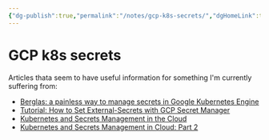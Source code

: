 ```yaml
---
{"dg-publish":true,"permalink":"/notes/gcp-k8s-secrets/","dgHomeLink":true,"dgPassFrontmatter":false,"dgShowBacklinks":true,"dgShowLocalGraph":false}
---
```


# GCP k8s secrets

Articles thata seem to have useful information for something I'm currently suffering from:

- [Berglas: a painless way to manage secrets in Google Kubernetes Engine](https://insights.project-a.com/a-painless-way-to-manage-secrets-in-google-kubernetes-engine-3100eb35a313)
- [Tutorial: How to Set External-Secrets with GCP Secret Manager](https://blog.container-solutions.com/tutorial-how-to-set-external-secrets-with-gcp-secret-manager)
- [Kubernetes and Secrets Management in the Cloud](https://www.doit-intl.com/kubernetes-and-secrets-management-in-cloud/)
- [Kubernetes and Secrets Management in Cloud: Part 2](https://www.doit-intl.com/kubernetes-and-secrets-management-in-cloud-part-2/)

